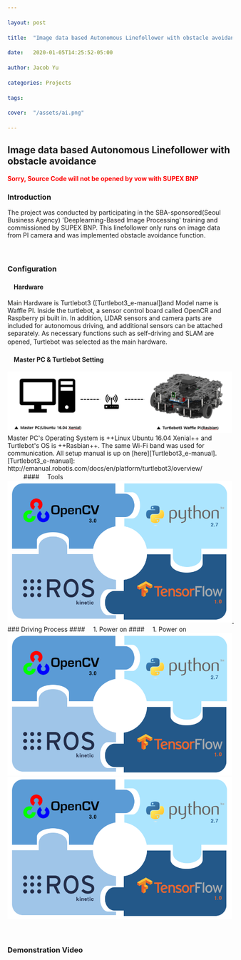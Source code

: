 ```yaml
---

layout: post

title:  "Image data based Autonomous Linefollower with obstacle avoidance"

date:   2020-01-05T14:25:52-05:00

author: Jacob Yu

categories: Projects

tags:	

cover:  "/assets/ai.png"

---
```




## Image data based Autonomous Linefollower with obstacle avoidance

<span style="color:red">**Sorry, Source Code will not be opened by vow with SUPEX BNP**</span>



### Introduction

The project was conducted by participating in the SBA-sponsored(Seoul Business Agency) 'Deeplearning-Based Image Processing' training and commissioned by SUPEX BNP. This linefollower only runs on image data from PI camera and was implemented obstacle avoidance function.

　
　
### Configuration

#### 　Hardware
Main Hardware is Turtlebot3 ([Turtlebot3_e-manual])and Model name is Waffle PI. Inside the turtlebot, a sensor control board called OpenCR and Raspberry pi built in. In addition, LIDAR sensors and camera parts are included for autonomous driving, and additional sensors can be attached separately. As necessary functions such as self-driving and SLAM are opened, Turtlebot was selected as the main hardware.
　
#### 　Master PC & Turtlebot Setting
<a href="/assets/Auto_Vehicle/1_hw_setup.png" data-lightbox="roadtrip">
	<img src="/assets/Auto_Vehicle/1_hw_setup.png" title="test_lightbox">
</a>
Master PC's Operating System is ++Linux Ubuntu 16.04 Xenial++ and Turtlebot's OS is ++Rasbian++. The same Wi-Fi band was used for communication. All setup manual is up on [here][Turtlebot3_e-manual].
[Turtlebot3_e-manual]: http://emanual.robotis.com/docs/en/platform/turtlebot3/overview/
　
　
#### 　Tools
<a href="/assets/Auto_Vehicle/2_tools.png" data-lightbox="roadtrip">
	<img src="/assets/Auto_Vehicle/2_tools.png" title="test_lightbox">
</a>
　
　
### Driving Process
#### 　1. Power on
#### 　1. Power on
<a href="/assets/Auto_Vehicle/1_hw_setup.png" data-lightbox="roadtrip">
	<img src="/assets/Auto_Vehicle/2_tools.png" title="test_lightbox"> <img src="/assets/Auto_Vehicle/2_tools.png" title="test_lightbox">
</a>

　
　
### Demonstration Video